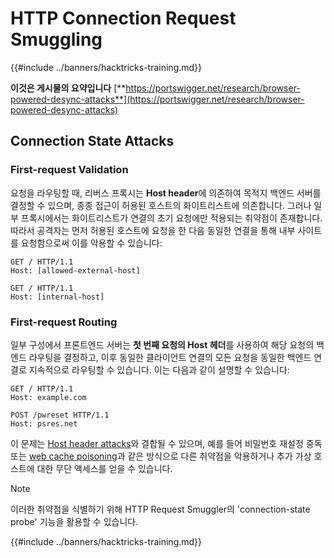 # HTTP Connection Request Smuggling

{{#include ../banners/hacktricks-training.md}}

**이것은 게시물의 요약입니다** [**https://portswigger.net/research/browser-powered-desync-attacks**](https://portswigger.net/research/browser-powered-desync-attacks)

## Connection State Attacks <a href="#state" id="state"></a>

### First-request Validation

요청을 라우팅할 때, 리버스 프록시는 **Host header**에 의존하여 목적지 백엔드 서버를 결정할 수 있으며, 종종 접근이 허용된 호스트의 화이트리스트에 의존합니다. 그러나 일부 프록시에서는 화이트리스트가 연결의 초기 요청에만 적용되는 취약점이 존재합니다. 따라서 공격자는 먼저 허용된 호스트에 요청을 한 다음 동일한 연결을 통해 내부 사이트를 요청함으로써 이를 악용할 수 있습니다:
```
GET / HTTP/1.1
Host: [allowed-external-host]

GET / HTTP/1.1
Host: [internal-host]
```
### First-request Routing

일부 구성에서 프론트엔드 서버는 **첫 번째 요청의 Host 헤더**를 사용하여 해당 요청의 백엔드 라우팅을 결정하고, 이후 동일한 클라이언트 연결의 모든 요청을 동일한 백엔드 연결로 지속적으로 라우팅할 수 있습니다. 이는 다음과 같이 설명할 수 있습니다:
```
GET / HTTP/1.1
Host: example.com

POST /pwreset HTTP/1.1
Host: psres.net
```
이 문제는 [Host header attacks](https://portswigger.net/web-security/host-header)와 결합될 수 있으며, 예를 들어 비밀번호 재설정 중독 또는 [web cache poisoning](https://portswigger.net/web-security/web-cache-poisoning)과 같은 방식으로 다른 취약점을 악용하거나 추가 가상 호스트에 대한 무단 액세스를 얻을 수 있습니다.

> [!NOTE]
> 이러한 취약점을 식별하기 위해 HTTP Request Smuggler의 'connection-state probe' 기능을 활용할 수 있습니다.

{{#include ../banners/hacktricks-training.md}}
